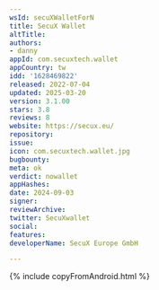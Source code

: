 ```yaml
---
wsId: secuXWalletForN
title: SecuX Wallet
altTitle: 
authors:
- danny
appId: com.secuxtech.wallet
appCountry: tw
idd: '1628469822'
released: 2022-07-04
updated: 2025-03-20
version: 3.1.00
stars: 3.8
reviews: 8
website: https://secux.eu/
repository: 
issue: 
icon: com.secuxtech.wallet.jpg
bugbounty: 
meta: ok
verdict: nowallet
appHashes: 
date: 2024-09-03
signer: 
reviewArchive: 
twitter: SecuXwallet
social: 
features: 
developerName: SecuX Europe GmbH

---
```


{% include copyFromAndroid.html %}